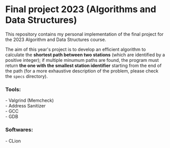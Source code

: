 # Final project 2023 (Algorithms and Data Structures)

<p>This repository contains my personal implementation of the final project for the 2023 Algorithm and Data Structures course.

The aim of this year's project is to develop an efficient algorithm to calculate the **shortest path between two stations** (which are identified by a positive integer); if multiple minumum paths are found, the program must return **the one with the smallest station identifier** starting from the end of the path (for a more exhaustive description of the problem, please check the `specs` directory).</p>

<p>
  
  <h3> 

  **Tools**: 
  
  </h3>
  - Valgrind (Memcheck) <br>
  - Address Sanitizer <br>
  - GCC <br>
  - GDB <br>
  <h3>
    
  **Softwares**:
  
  </h3>
  - CLion <br>
</p>
